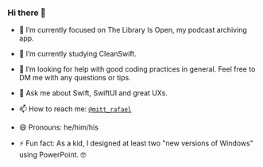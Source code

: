 ### Hi there 👋

- 🔭 I’m currently focused on The Library Is Open, my podcast archiving app.

- 🌱 I’m currently studying CleanSwift.

- 🤔 I’m looking for help with good coding practices in general. Feel free to DM me with any questions or tips.

- 💬 Ask me about Swift, SwiftUI and great UXs.

- 📫 How to reach me: <a href="http://twitter.com/mitt_rafael" target="_blank">`@mitt_rafael`</a>

- 😄 Pronouns: he/him/his

- ⚡ Fun fact: As a kid, I designed at least two "new versions of Windows" using PowerPoint. 🤓
